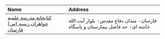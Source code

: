 | Name                                                                                                                                 | Address                                                                      |
|:-------------------------------------------------------------------------------------------------------------------------------------|:-----------------------------------------------------------------------------|
| [کتابخانه مدرسه علمیه خواهران زینبیه (س) فارسان](https://lib.ir/fa/library/734/کتابخانه-مدرسه-علمیه-خواهران-زینبیه-س-فارسان/search/) | فارسان- میدان دفاع مقدس- بلوار آیت الله خامنه ای- حد فاصل بیمارستان و پاسگاه |